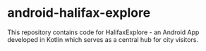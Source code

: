 # android-halifax-explore
This repository contains code for HalifaxExplore - an Android App developed in Kotlin which serves as a central hub for city visitors.
